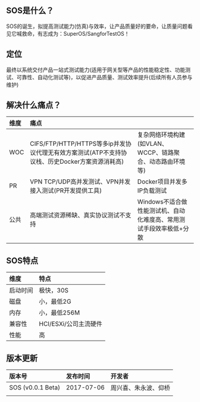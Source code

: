 ## SOS是什么？

SOS的诞生，拟提高测试能力\(仿真\)与效率，让产品质量好的要命，让质量问题看见它喊救命，有志成为：SuperOS/SangforTestOS！

## **定位**

最终以系统交付产品一站式测试能力\(适用于网关型等产品的性能稳定性、功能测试、可靠性、自动化测试等\)，以促进产品质量、测试效率提升\(后续所有人员参与维护\)

## **解决什么痛点？**

| 维度 | 痛点 |  |
| :--- | :--- | :--- |
| WOC | CIFS/FTP/HTTP/HTTPS等多ip并发协议代理无有效方案测试\(ATP不支持协议栈、历史Docker方案资源消耗高\) | 复杂网络环境构建\(如VLAN、WCCP、链路聚合、动态路由环境等\) |
| PR | VPN TCP/UDP高并发测试、VPN并发接入测试\(PR开发提供工具\) | Docker项目并发多IP负载测试 |
| 公共 | 高端测试资源稀缺、真实协议测试不支持 | Windows不适合做性能测试机、自动化难度高、常用测试手段效率极低+分散 |

## SOS特点

| 维度 | 特点 |
| :--- | :--- |
| 启动时间 | 极快，30S |
| 磁盘 | 小，最低2G |
| 内存 | 小，最低256M |
| 兼容性 | HCI/ESXi/公司主流硬件 |
| 性能 | 高 |

## 版本更新

| 版本号 | 发布时间 | 开发者 |
| :--- | :--- | :--- |
| SOS \(v0.0.1 Beta\) | 2017-07-06 | 周兴喜、朱永波、仰桥 |
|  |  |  |





